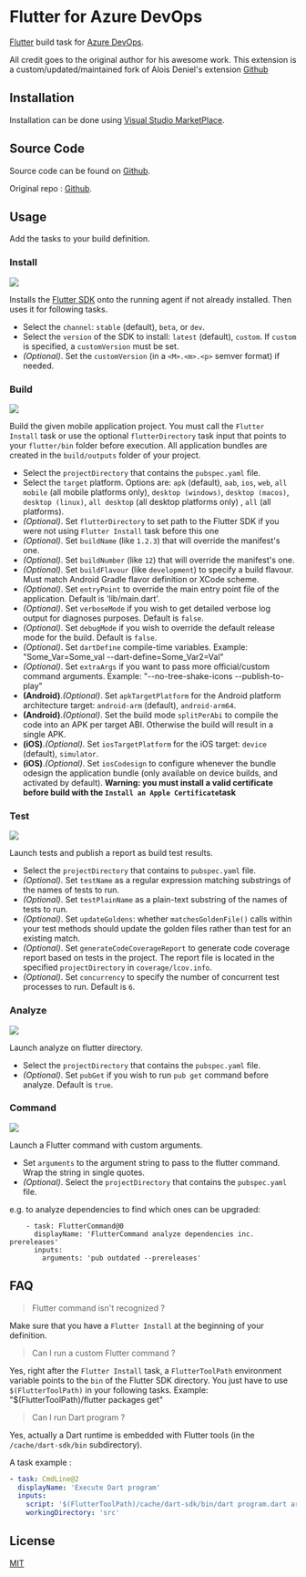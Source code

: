 # Flutter for Azure DevOps

[Flutter](http://flutter.io) build task for [Azure DevOps](https://azure.microsoft.com/en-gb/services/devops/).

All credit goes to the original author for his awesome work.
This extension is a custom/updated/maintained fork of Alois Deniel's extension [Github](https://github.com/aloisdeniel/vsts-flutter-tasks)

## Installation

Installation can be done using [Visual Studio MarketPlace](https://marketplace.visualstudio.com/items?itemName=hey24sheep.flutter).

## Source Code

Source code can be found on [Github](https://github.com/hey24sheep/vsts-flutter-tasks).

Original repo : [Github](https://github.com/aloisdeniel/vsts-flutter-tasks).

## Usage

Add the tasks to your build definition.

### Install

![](images/step_install.png)

Installs the [Flutter SDK](https://flutter.io/sdk-archive/) onto the running agent if not already installed. Then uses it for following tasks.

* Select the `channel`: `stable` (default), `beta`, or `dev`.
* Select the `version` of the SDK to install:  `latest` (default), `custom`. If `custom` is specified, a `customVersion` must be set.
* _(Optional)_. Set the `customVersion` (in a `<M>.<m>.<p>` semver format) if needed.

### Build

![](images/step_build.png)

Build the given mobile application project. You must call the `Flutter Install` task or use the optional `flutterDirectory` task input that points to your `flutter/bin` folder before execution. All application bundles are created in the `build/outputs` folder of your project.

* Select the `projectDirectory` that contains the `pubspec.yaml` file.
* Select the `target` platform. Options are: `apk` (default), `aab`, `ios`, `web`, `all mobile` (all mobile platforms only), `desktop (windows)`, `desktop (macos)`, `desktop (linux)`, `all desktop` (all desktop platforms only) , `all` (all platforms).
* _(Optional)_. Set `flutterDirectory` to set path to the Flutter SDK if you were not using `Flutter Install` task before this one
* _(Optional)_. Set `buildName` (like `1.2.3`) that will override the manifest's one.
* _(Optional)_. Set `buildNumber` (like `12`) that will override the manifest's one.
* _(Optional)_. Set `buildFlavour` (like `development`) to specify a build flavour. Must match Android Gradle flavor definition or XCode scheme.
* _(Optional)_. Set `entryPoint` to override the main entry point file of the application. Default is 'lib/main.dart'.
* _(Optional)_. Set `verboseMode` if you wish to get detailed verbose log output for diagnoses purposes. Default is `false`.
* _(Optional)_. Set `debugMode` if you wish to override the default release mode for the build. Default is `false`.
* _(Optional)_. Set `dartDefine` compile-time variables. Example: "Some_Var=Some_val --dart-define=Some_Var2=Val"
* _(Optional)_. Set `extraArgs` if you want to pass more official/custom command arguments. Example: "--no-tree-shake-icons --publish-to-play"
* __(Android)__._(Optional)_. Set `apkTargetPlatform` for the Android platform architecture target: `android-arm` (default), `android-arm64`.
* __(Android)__._(Optional)_. Set the build mode `splitPerAbi` to compile the code into an APK per target ABI. Otherwise the build will result in a single APK.
* __(iOS)__._(Optional)_. Set `iosTargetPlatform` for the iOS target: `device` (default), `simulator`.
* __(iOS)__._(Optional)_. Set `iosCodesign` to configure whenever the bundle odesign the application bundle (only available on device builds, and activated by default). **Warning: you must install a valid certificate before build with the `Install an Apple Certificate`task**

### Test

![](images/step_test.png)

Launch tests and publish a report as build test results.

* Select the `projectDirectory` that contains to `pubspec.yaml` file.
* _(Optional)_. Set `testName` as a regular expression matching substrings of the names of tests to run.
* _(Optional)_. Set `testPlainName` as a plain-text substring of the names of tests to run.
* _(Optional)_. Set `updateGoldens`: whether `matchesGoldenFile()` calls within your test methods should update the golden files rather than test for an existing match.
* _(Optional)_. Set `generateCodeCoverageReport` to generate code coverage report based on tests in the project. The report file is located in the specified `projectDirectory` in `coverage/lcov.info`.
* _(Optional)_. Set `concurrency` to specify the number of concurrent test processes to run. Default is `6`.

### Analyze

![](images/step_analyze.png)

Launch analyze on flutter directory.

* Select the `projectDirectory` that contains the `pubspec.yaml` file.
* _(Optional)_. Set `pubGet` if you wish to run `pub get` command before analyze. Default is `true`.


### Command

![](images/step_command.png)

Launch a Flutter command with custom arguments.

* Set `arguments` to the argument string to pass to the flutter command.  Wrap the string in single quotes.
* _(Optional)_. Select the `projectDirectory` that contains the `pubspec.yaml` file.

e.g. to analyze dependencies to find which ones can be upgraded:
```
    - task: FlutterCommand@0
      displayName: 'FlutterCommand analyze dependencies inc. prereleases'
      inputs:
        arguments: 'pub outdated --prereleases'
```

## FAQ


> Flutter command isn't recognized ?

Make sure that you have a `Flutter Install` at the beginning of your definition.

> Can I run a custom Flutter command ?

Yes, right after the `Flutter Install` task, a `FlutterToolPath` environment variable points to the `bin` of the Flutter SDK directory. You just have to use `$(FlutterToolPath)` in your following tasks. Example: "$(FlutterToolPath)/flutter packages get"

> Can I run Dart program ?

Yes, actually a Dart runtime is embedded with Flutter tools (in the `/cache/dart-sdk/bin` subdirectory). 

A task example :

```yaml
- task: CmdLine@2
  displayName: 'Execute Dart program'
  inputs:
    script: '$(FlutterToolPath)/cache/dart-sdk/bin/dart program.dart arg1 arg2'
    workingDirectory: 'src'
```

## License

[MIT](https://raw.githubusercontent.com/hey24sheep/vsts-flutter-tasks/master/LICENSE)
